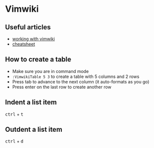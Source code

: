# Vimwiki
## Useful articles
* [working with vimwiki](https://mkaz.blog/working-with-vim/vimwiki/)
* [cheatsheet](https://gist.github.com/drkarl/4c503bccb62558dc85e8b1bc0f29e9cb)

## How to create a table
* Make sure you are in command mode
* `:VimwikiTable 5 3` to create a table with 5 columns and 2 rows
* Press tab to advance to the next column (it auto-formats as you go)
* Press enter on the last row to create another row

## Indent a list item
<kbd>ctrl</kbd> + <kbd>t</kbd>

## Outdent a list item
<kbd>ctrl</kbd> + <kbd>d</kbd>

